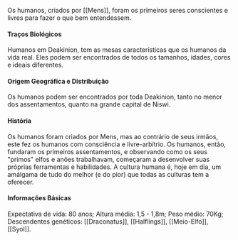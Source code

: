 Os humanos, criados por [[Mens]], foram os primeiros seres conscientes e livres para fazer o que bem entendessem.
#### Traços Biológicos
Humanos em Deakinion, tem as mesas características que os humanos da vida real. Eles podem ser encontrados de todos os tamanhos, idades, cores e ideais diferentes.
#### Origem Geográfica e Distribuição
Os humanos podem ser encontrados por toda Deakinion, tanto no menor dos assentamentos, quanto na grande capital de Niswi.
#### História
Os humanos foram criados por Mens, mas ao contrário de seus irmãos, este fez os humanos com consciência e livre-arbítrio. Os humanos, então, fundaram os primeiros assentamentos, e observando como os seus "primos" elfos e anões trabalhavam, começaram a desenvolver suas próprias ferramentas e habilidades. A cultura humana é, hoje em dia, um amálgama de tudo do melhor (e do pior) que todas as culturas tem a oferecer.
#### Informações Básicas
Expectativa de vida: 80 anos;
Altura média: 1,5 - 1,8m;
Peso médio: 70Kg;
Descendentes genéticos: [[Draconatus]], [[Halflings]], [[Meio-Elfo]], [[Syol]].